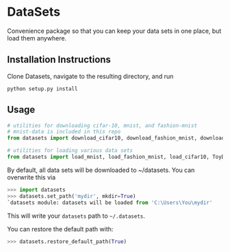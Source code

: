 # DataSets

Convenience package so that you can keep your data sets in one place, but load them anywhere.

## Installation Instructions
Clone Datasets, navigate to the resulting directory, and run

```shell
python setup.py install
```

## Usage
```python
# utilities for downloading cifar-10, mnist, and fashion-mnist
# mnist-data is included in this repo
from datasets import download_cifar10, download_fashion_mnist, download_mnist

# utilities for loading various data sets
from datasets import load_mnist, load_fashion_mnist, load_cifar10, ToyData
```

By default, all data sets will be downloaded to ~/datasets. You can overwrite this via

```python
>>> import datasets
>>> datasets.set_path('mydir', mkdir=True)
`datasets module: datasets will be loaded from 'C:\Users\You\mydir'
```

This will write your `datasets` path to `~/.datasets`.

You can restore the default path with:

```python
>>> datasets.restore_default_path(True)
```
